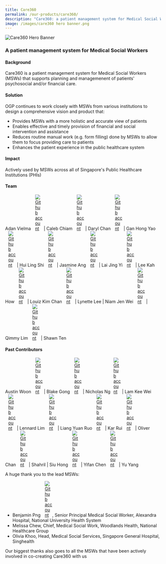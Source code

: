 ```yaml
---
title: Care360
permalink: /our-products/care360/
description: "Care360: a patient management system for Medical Social Workers"
image: /images/care360 hero banner.png
---
```

![Care360 Hero Banner](/images/care360%20hero%20banner.png)
### A patient management system for Medical Social Workers

#### Background 
Care360 is a patient management system for Medical Social Workers (MSWs) that supports planning and managemenent of patients' psychosocial and/or financial care.


#### Solution

OGP continues to work closely with MSWs from various institutions to design a comprehensive vision and product that: 
* Provides MSWs with a more holistic and accurate view of patients 
* Enables effective and timely provision of financial and social intervention and assistance 
* Reduces routine manual work (e.g. form filling) done by MSWs to allow them to focus providing care to patients
*  Enhances the patient experience in the public healthcare system


#### Impact

Actively used by MSWs across all of Singapore's Public Healthcare Institutions (PHIs)


#### Team
Adan Vielma <a href="https://github.com/avogp" style="display: inline-block; width: 24px; height: 24px; margin-bottom: -5px; margin-left: 10px;"><img border="0" alt="Github account" src="/images/Github-Mark-32px.png"></a> | Caleb Chiam <a href="https://github.com/calebchiam" style="display: inline-block; width: 24px; height: 24px; margin-bottom: -5px; margin-left: 10px;"><img border="0" alt="Github account" src="/images/Github-Mark-32px.png"></a> | Daryl Chan <a href="https://github.com/dvrylc" style="display: inline-block; width: 24px; height: 24px; margin-bottom: -5px; margin-left: 10px;"><img border="0" alt="Github account" src="/images/Github-Mark-32px.png"></a> | Gan Hong Yao<a href="https://github.com/ganhongyao" style="display: inline-block; width: 24px; height: 24px; margin-bottom: -5px; margin-left: 10px;"><img border="0" alt="Github account" src="/images/Github-Mark-32px.png"></a>  | Hui Ling Shi <a href="https://github.com/porkeypine" style="display: inline-block; width: 24px; height: 24px; margin-bottom: -5px; margin-left: 10px;"><img border="0" alt="Github account" src="/images/Github-Mark-32px.png"></a> | Jasmine Ang <a href="https://github.com/jasminish" style="display: inline-block; width: 24px; height: 24px; margin-bottom: -5px; margin-left: 10px;"><img border="0" alt="Github account" src="/images/Github-Mark-32px.png"></a> | Lai Jing Yi <a href="https://github.com/laijingyiogp" style="display: inline-block; width: 24px; height: 24px; margin-bottom: -5px; margin-left: 10px;"><img border="0" alt="Github account" src="/images/Github-Mark-32px.png"></a> | Lee Kah How <a href="https://github.com/ghostleek" style="display: inline-block; width: 24px; height: 24px; margin-bottom: -5px; margin-left: 10px;"><img border="0" alt="Github account" src="/images/Github-Mark-32px.png"></a> | Louiz Kim Chan <a href="https://github.com/zioul123" style="display: inline-block; width: 24px; height: 24px; margin-bottom: -5px; margin-left: 10px;"><img border="0" alt="Github account" src="/images/Github-Mark-32px.png"></a> | Lynette Lee | Niam Jen Wei <a href="https://github.com/njenwei" style="display: inline-block; width: 24px; height: 24px; margin-bottom: -5px; margin-left: 10px;"><img border="0" alt="Github account" src="/images/Github-Mark-32px.png"> </a> | Qimmy Lim <a href="https://github.com/qimmyogp" style="display: inline-block; width: 24px; height: 24px; margin-bottom: -5px; margin-left: 10px;"><img border="0" alt="Github account" src="/images/Github-Mark-32px.png"> </a> | Shawn Ten


#### Past Contributors 
Austin Woon <a href="https://github.com/austinwoon" style="display: inline-block; width: 24px; height: 24px; margin-bottom: -5px; margin-left: 10px;"><img border="0" alt="Github account" src="/images/Github-Mark-32px.png"> </a> | Blake Gong <a href="https://github.com/blakegong" style="display: inline-block; width: 24px; height: 24px; margin-bottom: -5px; margin-left: 10px;"><img border="0" alt="Github account" src="/images/Github-Mark-32px.png"> </a> | Nicholas Ng<a href="https://github.com/nicholasngzh" style="display: inline-block; width: 24px; height: 24px; margin-bottom: -5px; margin-left: 10px;"><img border="0" alt="Github account" src="/images/Github-Mark-32px.png"></a> | Lam Kee Wei <a href="https://github.com/lamkeewei" style="display: inline-block; width: 24px; height: 24px; margin-bottom: -5px; margin-left: 10px;"><img border="0" alt="Github account" src="/images/Github-Mark-32px.png"></a> | Lennard Lim <a href="https://github.com/lennardl" style="display: inline-block; width: 24px; height: 24px; margin-bottom: -5px; margin-left: 10px;"><img border="0" alt="Github account" src="/images/Github-Mark-32px.png"> </a> | Liang Yuan Ruo <a href="https://github.com/liangyuanruo" style="display: inline-block; width: 24px; height: 24px; margin-bottom: -5px; margin-left: 10px;"><img border="0" alt="Github account" src="/images/Github-Mark-32px.png"> </a>  | Kar Rui <a href="https://github.com/karrui" style="display: inline-block; width: 24px; height: 24px; margin-bottom: -5px; margin-left: 10px;"><img border="0" alt="Github account" src="/images/Github-Mark-32px.png"> </a> | Oliver Chan <a href="https://github.com/oliverchanyw" style="display: inline-block; width: 24px; height: 24px; margin-bottom: -5px; margin-left: 10px;"><img border="0" alt="Github account" src="/images/Github-Mark-32px.png"> </a> | Shahril | Siu Hong <a href="https://github.com/cheongsiuhong" style="display: inline-block; width: 24px; height: 24px; margin-bottom: -5px; margin-left: 10px;"><img border="0" alt="Github account" src="/images/Github-Mark-32px.png"> </a> | Yifan Chen <a href="https://github.com/cyiafn" style="display: inline-block; width: 24px; height: 24px; margin-bottom: -5px; margin-left: 10px;"><img border="0" alt="Github account" src="/images/Github-Mark-32px.png"> </a> | Yu Yang


A huge thank you to the lead MSWs: 
*   Benjamin Png <a href="https://github.com/hkgnp" style="display: inline-block; width: 24px; height: 24px; margin-bottom: -5px; margin-left: 10px;"><img border="0" alt="Github account" src="/images/Github-Mark-32px.png"> </a>, Senior Principal Medical Social Worker, Alexandra Hospital, National University Health System  
*   Melissa Chew, Chief, Medical Social Work, Woodlands Health, National Healthcare Group
*   Olivia Khoo, Head, Medical Social Services, Singapore General Hospital, Singhealth

Our biggest thanks also goes to all the MSWs that have been actively involved in co-creating Care360 with us